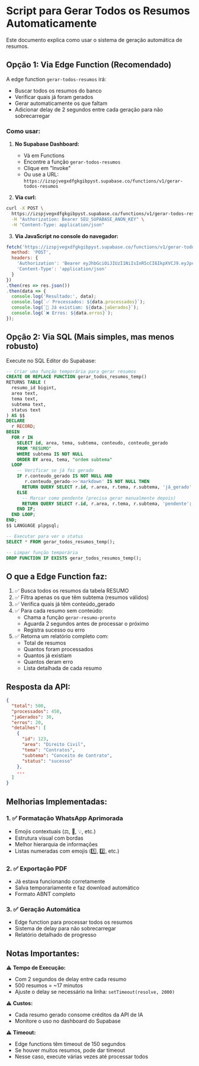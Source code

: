 # Script para Gerar Todos os Resumos Automaticamente

Este documento explica como usar o sistema de geração automática de resumos.

## Opção 1: Via Edge Function (Recomendado)

A edge function `gerar-todos-resumos` irá:
- Buscar todos os resumos do banco
- Verificar quais já foram gerados
- Gerar automaticamente os que faltam
- Adicionar delay de 2 segundos entre cada geração para não sobrecarregar

### Como usar:

1. **No Supabase Dashboard:**
   - Vá em Functions
   - Encontre a função `gerar-todos-resumos`
   - Clique em "Invoke"
   - Ou use a URL: `https://izspjvegxdfgkgibpyst.supabase.co/functions/v1/gerar-todos-resumos`

2. **Via curl:**
```bash
curl -X POST \
  https://izspjvegxdfgkgibpyst.supabase.co/functions/v1/gerar-todos-resumos \
  -H "Authorization: Bearer SEU_SUPABASE_ANON_KEY" \
  -H "Content-Type: application/json"
```

3. **Via JavaScript no console do navegador:**
```javascript
fetch('https://izspjvegxdfgkgibpyst.supabase.co/functions/v1/gerar-todos-resumos', {
  method: 'POST',
  headers: {
    'Authorization': 'Bearer eyJhbGciOiJIUzI1NiIsInR5cCI6IkpXVCJ9.eyJpc3MiOiJzdXBhYmFzZSIsInJlZiI6Iml6c3BqdmVneGRmZ2tnaWJweXN0Iiwicm9sZSI6ImFub24iLCJpYXQiOjE3NDUxNDA2MTQsImV4cCI6MjA2MDcxNjYxNH0.LwTMbDH-S0mBoiIxfrSH2BpUMA7r4upOWWAb5a_If0Y',
    'Content-Type': 'application/json'
  }
})
.then(res => res.json())
.then(data => {
  console.log('Resultado:', data);
  console.log(`✅ Processados: ${data.processados}`);
  console.log(`📝 Já existiam: ${data.jaGerados}`);
  console.log(`❌ Erros: ${data.erros}`);
});
```

## Opção 2: Via SQL (Mais simples, mas menos robusto)

Execute no SQL Editor do Supabase:

```sql
-- Criar uma função temporária para gerar resumos
CREATE OR REPLACE FUNCTION gerar_todos_resumos_temp()
RETURNS TABLE (
  resumo_id bigint,
  area text,
  tema text,
  subtema text,
  status text
) AS $$
DECLARE
  r RECORD;
BEGIN
  FOR r IN 
    SELECT id, area, tema, subtema, conteudo, conteudo_gerado
    FROM "RESUMO"
    WHERE subtema IS NOT NULL
    ORDER BY area, tema, "ordem subtema"
  LOOP
    -- Verificar se já foi gerado
    IF r.conteudo_gerado IS NOT NULL AND 
       r.conteudo_gerado->>'markdown' IS NOT NULL THEN
      RETURN QUERY SELECT r.id, r.area, r.tema, r.subtema, 'já_gerado'::text;
    ELSE
      -- Marcar como pendente (precisa gerar manualmente depois)
      RETURN QUERY SELECT r.id, r.area, r.tema, r.subtema, 'pendente'::text;
    END IF;
  END LOOP;
END;
$$ LANGUAGE plpgsql;

-- Executar para ver o status
SELECT * FROM gerar_todos_resumos_temp();

-- Limpar função temporária
DROP FUNCTION IF EXISTS gerar_todos_resumos_temp();
```

## O que a Edge Function faz:

1. ✅ Busca todos os resumos da tabela RESUMO
2. ✅ Filtra apenas os que têm subtema (resumos válidos)
3. ✅ Verifica quais já têm conteúdo_gerado
4. ✅ Para cada resumo sem conteúdo:
   - Chama a função `gerar-resumo-pronto`
   - Aguarda 2 segundos antes de processar o próximo
   - Registra sucesso ou erro
5. ✅ Retorna um relatório completo com:
   - Total de resumos
   - Quantos foram processados
   - Quantos já existiam
   - Quantos deram erro
   - Lista detalhada de cada resumo

## Resposta da API:

```json
{
  "total": 500,
  "processados": 450,
  "jaGerados": 30,
  "erros": 20,
  "detalhes": [
    {
      "id": 123,
      "area": "Direito Civil",
      "tema": "Contratos",
      "subtema": "Conceito de Contrato",
      "status": "sucesso"
    },
    ...
  ]
}
```

## Melhorias Implementadas:

### 1. ✅ Formatação WhatsApp Aprimorada
- Emojis contextuais (⚖️, 📜, 💡, etc.)
- Estrutura visual com bordas
- Melhor hierarquia de informações
- Listas numeradas com emojis (1️⃣, 2️⃣, etc.)

### 2. ✅ Exportação PDF
- Já estava funcionando corretamente
- Salva temporariamente e faz download automático
- Formato ABNT completo

### 3. ✅ Geração Automática
- Edge function para processar todos os resumos
- Sistema de delay para não sobrecarregar
- Relatório detalhado de progresso

## Notas Importantes:

⚠️ **Tempo de Execução:** 
- Com 2 segundos de delay entre cada resumo
- 500 resumos = ~17 minutos
- Ajuste o delay se necessário na linha: `setTimeout(resolve, 2000)`

⚠️ **Custos:**
- Cada resumo gerado consome créditos da API de IA
- Monitore o uso no dashboard do Supabase

⚠️ **Timeout:**
- Edge functions têm timeout de 150 segundos
- Se houver muitos resumos, pode dar timeout
- Nesse caso, execute várias vezes até processar todos
